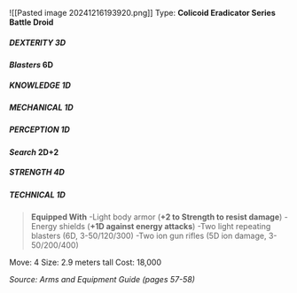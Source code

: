![[Pasted image 20241216193920.png]]
Type: **Colicoid Eradicator Series Battle Droid**
##### DEXTERITY 3D
***Blasters* 6D**
##### KNOWLEDGE 1D
##### MECHANICAL 1D
##### PERCEPTION 1D
***Search* 2D+2**
##### STRENGTH 4D
##### TECHNICAL 1D

> **Equipped With**
> -Light body armor (**+2 to Strength to resist damage**)
> -Energy shields (**+1D against energy attacks**)
> -Two light repeating blasters (6D, 3-50/120/300)
> -Two ion gun rifles (5D ion damage, 3-50/200/400)

Move: 4
Size: 2.9 meters tall
Cost: 18,000

*Source: Arms and Equipment Guide (pages 57-58)*